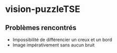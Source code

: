 # vision-puzzleTSE

## Problèmes rencontrés

- Impossibilité de différencier un creux et un bord
- Image impérativement sans aucun bruit
